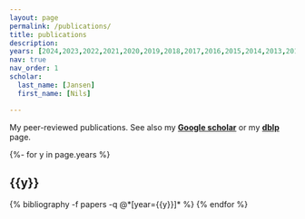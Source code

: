 ```yaml
---
layout: page
permalink: /publications/
title: publications
description:
years: [2024,2023,2022,2021,2020,2019,2018,2017,2016,2015,2014,2013,2012,2011,2010]
nav: true
nav_order: 1
scholar:
  last_name: [Jansen]
  first_name: [Nils]

---
```

My peer-reviewed publications. See also my <b><a href='https://scholar.google.com/citations?hl=de&user=zUavkyEAAAAJ' target='_blank'>Google scholar</a></b> or my <b><a href='https://dblp.org/pid/32/8421-1.html' target='_blank'>dblp</a></b> page.

<!-- _pages/publications.md -->
<div class="publications">

{%- for y in page.years %}
  <h2 class="year">{{y}}</h2>
  {% bibliography -f papers -q @*[year={{y}}]* %}
{% endfor %}

</div>

